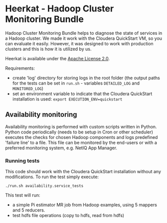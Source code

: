 # Heerkat - Hadoop Cluster Monitoring Bundle 

Hadoop Cluster Monitoring Bundle helps to diagnose the state of services in a Hadoop cluster. We made it work with the Cloudera QuickStart VM, so you can evaluate it easily. However, it was designed to work with production clusters and this is how it is utilized by us.

Heerkat is available under the [Apache License 2.0](http://www.apache.org/licenses/LICENSE-2.0).

Requirements: 	

- create 'log' directory for storing logs in the root folder (the output paths for the tests can be set in `run.sh` - variables `DETAILED_LOG` and `MONITORED_LOG`)
- set an environment variable to indicate that the Cloudera QuickStart installation is used: `export EXECUTION_ENV=quickstart`

## Availability monitoring 

Availability monitoring is performed with custom scripts written in Python. Python code periodically (needs to be setup in Cron or other scheduler) executes the checks for chosen Hadoop components and logs predefined 'failure line' to a file. This file can be monitored by the end-users or with a preferred monitoring system, e.g. NetIQ App Manager.
 
### Running tests

This code should work with the Cloudera QuickStart installation without any modifications. To run the test simply execute:

    ./run.sh availability.service_tests

This test will run:
 - a simple Pi estimator MR job from Hadoop examples, using 5 mappers and 5 reducers.
 - test hdfs file operations (copy to hdfs, read from hdfs)
 